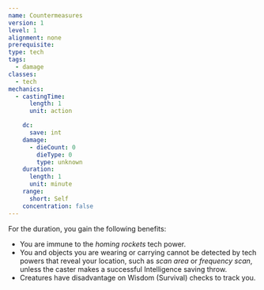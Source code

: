 ```yaml
---
name: Countermeasures
version: 1
level: 1
alignment: none
prerequisite: 
type: tech
tags:
  - damage
classes:
  - tech
mechanics:
  - castingTime:
      length: 1
      unit: action

    dc:
      save: int
    damage:
      - dieCount: 0
        dieType: 0
        type: unknown
    duration:
      length: 1
      unit: minute
    range:
      short: Self
    concentration: false
---
```

For the duration, you gain the following benefits:
- You are immune to the *homing rockets* tech power. 
- You and objects you are wearing or carrying cannot be detected by tech powers that reveal your location, such as *scan area* or *frequency scan*, unless the caster makes a successful Intelligence saving throw. 
- Creatures have disadvantage on Wisdom (Survival) checks to track you.
    
